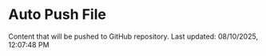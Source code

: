 # Auto Push File

Content that will be pushed to GitHub repository.
Last updated: 08/10/2025, 12:07:48 PM